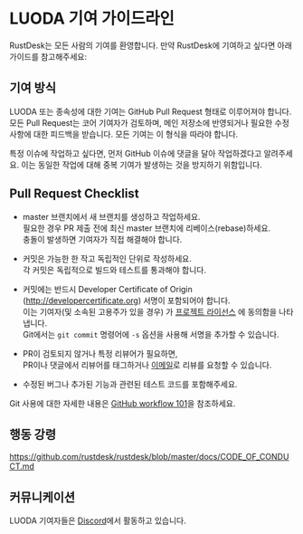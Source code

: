 #  LUODA 기여 가이드라인

RustDesk는 모든 사람의 기여를 환영합니다. 만약 RustDesk에 기여하고 싶다면 아래 가이드를 참고해주세요:

## 기여 방식

LUODA 또는 종속성에 대한 기여는 GitHub Pull Request 형태로 이루어져야 합니다.
모든 Pull Request는 코어 기여자가 검토하며, 메인 저장소에 반영되거나 필요한 수정 사항에 대한 피드백을 받습니다.
모든 기여는 이 형식을 따라야 합니다.

특정 이슈에 작업하고 싶다면, 먼저 GitHub 이슈에 댓글을 달아 작업하겠다고 알려주세요.
이는 동일한 작업에 대해 중복 기여가 발생하는 것을 방지하기 위함입니다.

## Pull Request Checklist

- master 브랜치에서 새 브랜치를 생성하고 작업하세요.<br/>
필요한 경우 PR 제출 전에 최신 master 브랜치에 리베이스(rebase)하세요.<br/>
충돌이 발생하면 기여자가 직접 해결해야 합니다.

- 커밋은 가능한 한 작고 독립적인 단위로 작성하세요.<br/>
각 커밋은 독립적으로 빌드와 테스트를 통과해야 합니다.

- 커밋에는 반드시 Developer Certificate of Origin (http://developercertificate.org) 서명이 포함되어야 합니다.<br/> 
이는 기여자(및 소속된 고용주가 있을 경우) 가 [프로젝트 라이선스](../LICENCE) 에 동의함을 나타냅니다.<br/>
Git에서는 `git commit` 명령어에 `-s` 옵션을 사용해 서명을 추가할 수 있습니다.

- PR이 검토되지 않거나 특정 리뷰어가 필요하면, 
<br/> PR이나 댓글에서 리뷰어를 태그하거나 [이메일](mailto:info@rustdesk.com)로 리뷰를 요청할 수 있습니다.

- 수정된 버그나 추가된 기능과 관련된 테스트 코드를 포함해주세요.

Git 사용에 대한 자세한 내용은 [GitHub workflow 101](https://github.com/servo/servo/wiki/GitHub-workflow)을 참조하세요.

## 행동 강령

https://github.com/rustdesk/rustdesk/blob/master/docs/CODE_OF_CONDUCT.md

## 커뮤니케이션

LUODA 기여자들은 [Discord](https://discord.gg/nDceKgxnkV)에서 활동하고 있습니다.
